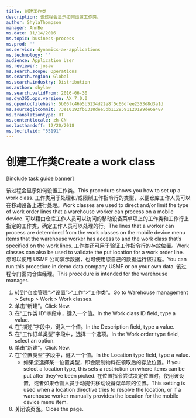 ```yaml
---
title: 创建工作类
description: 该过程会显示如何设置工作类。
author: ShylaThompson
manager: AnnBe
ms.date: 11/14/2016
ms.topic: business-process
ms.prod: ''
ms.service: dynamics-ax-applications
ms.technology: ''
audience: Application User
ms.reviewer: josaw
ms.search.scope: Operations
ms.search.region: Global
ms.search.industry: Distribution
ms.author: shylaw
ms.search.validFrom: 2016-06-30
ms.dyn365.ops.version: AX 7.0.0
ms.openlocfilehash: 5b06fc46b5b5134d22e8f5c66dfee2353d8d3a1d
ms.sourcegitcommit: 73e10192fb6318dee5bb1129591120199de6a487
ms.translationtype: HT
ms.contentlocale: zh-CN
ms.lasthandoff: 12/20/2018
ms.locfileid: "55191"
---
```

# <a name="create-a-work-class"></a><span data-ttu-id="13d63-103">创建工作类</span><span class="sxs-lookup"><span data-stu-id="13d63-103">Create a work class</span></span>

[!include [task guide banner](../../includes/task-guide-banner.md)]

<span data-ttu-id="13d63-104">该过程会显示如何设置工作类。</span><span class="sxs-lookup"><span data-stu-id="13d63-104">This procedure shows you how to set up a work class.</span></span> <span data-ttu-id="13d63-105">工作类用于处理和/或限制工作指令行的类型，以便仓库工作人员可以在移动设备上进行处理。</span><span class="sxs-lookup"><span data-stu-id="13d63-105">Work classes are used to direct and/or limit the type of work order lines that a warehouse worker can process on a mobile device.</span></span> <span data-ttu-id="13d63-106">可以藉由仓库工作人员可以访问的移动设备菜单项上的工作类和工作行上指定的工作类，确定工作人员可以处理的行。</span><span class="sxs-lookup"><span data-stu-id="13d63-106">The lines that a worker can process are determined from the work classes on the mobile device menu items that the warehouse worker has access to and the work class that’s specified on the work lines.</span></span> <span data-ttu-id="13d63-107">工作类还可用于验证工作指令行的存放位置。</span><span class="sxs-lookup"><span data-stu-id="13d63-107">Work classes can also be used to validate the put location for a work order line.</span></span> <span data-ttu-id="13d63-108">您可以使用 USMF 公司演示数据，也可使用您自己的数据运行该过程。</span><span class="sxs-lookup"><span data-stu-id="13d63-108">You can run this procedure in demo data company USMF or on your own data.</span></span> <span data-ttu-id="13d63-109">该过程专门面向仓库经理。</span><span class="sxs-lookup"><span data-stu-id="13d63-109">This procedure is intended for the warehouse manager.</span></span>

1. <span data-ttu-id="13d63-110">转到“仓库管理”>“设置”>“工作”>“工作类”。</span><span class="sxs-lookup"><span data-stu-id="13d63-110">Go to Warehouse management > Setup > Work > Work classes.</span></span>
2. <span data-ttu-id="13d63-111">单击“新建”。</span><span class="sxs-lookup"><span data-stu-id="13d63-111">Click New.</span></span>
3. <span data-ttu-id="13d63-112">在“工作类 ID”字段中，键入一个值。</span><span class="sxs-lookup"><span data-stu-id="13d63-112">In the Work class ID field, type a value.</span></span>
4. <span data-ttu-id="13d63-113">在“描述”字段中，键入一个值。</span><span class="sxs-lookup"><span data-stu-id="13d63-113">In the Description field, type a value.</span></span>
5. <span data-ttu-id="13d63-114">在“工作订单类型”字段中，选择一个选项。</span><span class="sxs-lookup"><span data-stu-id="13d63-114">In the Work order type field, select an option.</span></span>
6. <span data-ttu-id="13d63-115">单击“新建”。</span><span class="sxs-lookup"><span data-stu-id="13d63-115">Click New.</span></span>
7. <span data-ttu-id="13d63-116">在“位置类型”字段中，键入一个值。</span><span class="sxs-lookup"><span data-stu-id="13d63-116">In the Location type field, type a value.</span></span>
    * <span data-ttu-id="13d63-117">如果您选择某一位置类型，即会限制物料在领取后的存放位置。</span><span class="sxs-lookup"><span data-stu-id="13d63-117">If you select a location type, this sets a restriction on where items can be put after they’ve been picked.</span></span> <span data-ttu-id="13d63-118">在位置指令尝试决定位置时，使用该设置，或者如果仓管人员手动提供移动设备菜单项的位置。</span><span class="sxs-lookup"><span data-stu-id="13d63-118">This setting is used when a location directive tries to resolve the location, or if a warehouse worker manually provides the location for the mobile device menu item.</span></span>  
8. <span data-ttu-id="13d63-119">关闭该页面。</span><span class="sxs-lookup"><span data-stu-id="13d63-119">Close the page.</span></span>

